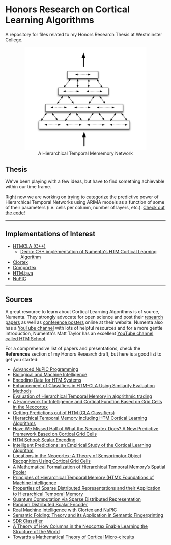 # Honors Research on Cortical Learning Algorithms

A repository for files related to my Honors Research Thesis at Westminster College.


<center>
  <figure>
    <img src="images/hierarchy.png"  style="max-width:90%;">
    <figcaption>A Hierarchical Temporal Mememory Network</figcaption>
  </figure>
</center>

## Thesis

We've been playing with a few ideas, but have to find something achievable within our time frame.

Right now we are working on trying to categorize the predictive power of Hierarchical Temporal Networks using ARIMA models as a function of some of their parameters (i.e. cells per column, number of layers, etc.). [Check out the code!](src)

***

## Implementations of Interest

* [HTMCLA (C++)](https://github.com/MichaelFerrier/HTMCLA)
  * [Demo: C++ implementation of Numenta's HTM Cortical Learning Algorithm](https://www.youtube.com/watch?v=IXg_XIm5kqk)
* [Clortex](https://github.com/htm-community/clortex)
* [Comportex](https://github.com/htm-community/comportex)
* [HTM.java](https://github.com/numenta/htm.java)
* [NuPIC](https://github.com/numenta/nupic)

***


## Sources

A great resource to learn about Cortical Learning Algorithms is of source, Numenta. They strongly advocate for open science and post their [research papers](https://numenta.com/neuroscience-research/research-publications/papers/) as well as [conference posters](https://numenta.com/neuroscience-research/research-publications/posters/) online at their website. Numenta also has a [YouTube channel](https://www.youtube.com/channel/UCLNQzXAfcH8H8cMmG0sfV6g) with lots of helpful resources and for a more gentle introduction, Numenta's Matt Taylor has an excellent [YouTube channel called HTM School](https://www.youtube.com/user/OfficialNumenta).

For a comprehensive list of papers and presentations, check the **References** section of my Honors Research draft, but here is a good list to get you started:

* [Advanced NuPIC Programming](http://cfile23.uf.tistory.com/attach/121B8F374F14E16A179668)
* [Biological and Machine Intelligence](https://numenta.com/resources/biological-and-machine-intelligence/)
* [Encoding Data for HTM Systems](https://arxiv.org/abs/1602.05925)
* [Enhancement of Classifiers in HTM-CLA Using Similarity Evaluation Methods](https://www.sciencedirect.com/science/article/pii/S1877050915023881)
* [Evaluation of Hierarchical Temporal Memory in algorithmic trading](http://liu.diva-portal.org/smash/record.jsf?pid=diva2%3A302092&dswid=-7957)
* [A Framework for Intelligence and Cortical Function Based on Grid Cells in the Neocortex](https://www.biorxiv.org/content/early/2018/10/13/442418)
* [Getting Predictions out of HTM (CLA Classifiers)](https://www.youtube.com/watch?v=QZBtaP_gcn0)
* [Hierarchical Temporal Memory including HTM Cortical Learning Algorithms](https://numenta.org/resources/HTM_CorticalLearningAlgorithms.pdf)
* [Have We Missed Half of What the Neocortex Does? A New Predictive Framework Based on Cortical Grid Cells](https://www.slideshare.net/numenta/have-we-missed-half-of-what-the-neocortex-does-a-new-predictive-framework-based-on-cortical-grid-cells)
* [HTM School: Scalar Encoding](https://www.youtube.com/watch?v=V3Yqtpytif0)
* [Intelligent Predictions: an Empirical Study of the Cortical Learning Algorithm](https://www.semanticscholar.org/paper/Intelligent-Predictions-%3A-an-empirical-study-of-the-Galetzka/585944db4d18d35c01816b663ef4736f8a7061ee)
* [Locations in the Neocortex: A Theory of Sensorimotor Object Recognition Using Cortical Grid Cells](https://www.biorxiv.org/content/early/2018/10/05/436352)
* [A Mathematical Formalization of Hierarchical Temporal Memory’s Spatial Pooler](https://arxiv.org/abs/1601.06116)
* [Principles of Hierarchical Temporal Memory (HTM): Foundations of Machine Intelligence](https://www.youtube.com/watch?v=6ufPpZDmPKA)
* [Properties of Sparse Distributed Representations and their Application to Hierarchical Temporal Memory](https://arxiv.org/abs/1503.07469)
* [Quantum Computation via Sparse Distributed Representation](https://arxiv.org/pdf/1707.05660.pdf)
* [Random Distributed Scalar Encoder](http://fergalbyrne.github.io/rdse.html)
* [Real Machine Intelligence with Clortex and NuPIC](https://leanpub.com/realsmartmachines/read)
* [Semantic Folding: Theory and its Application in Semantic Fingerprinting](https://arxiv.org/abs/1511.08855)
* [SDR Classifier](http://hopding.com/sdr-classifier#title)
* [A Theory of How Columns in the Neocortex Enable Learning the Structure of the World](https://www.frontiersin.org/articles/10.3389/fncir.2017.00081/full)
* [Towards a Mathematical Theory of Cortical Micro-circuits](https://journals.plos.org/ploscompbiol/article?id=10.1371/journal.pcbi.1000532)
